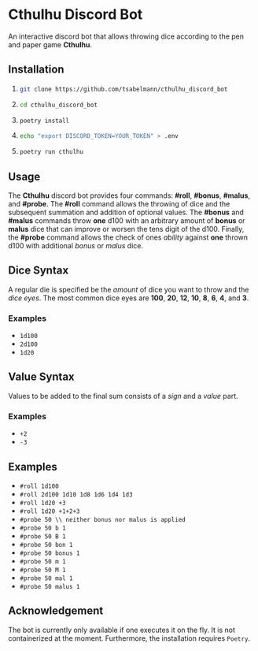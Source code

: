 # Cthulhu Discord Bot
An interactive discord bot that allows throwing dice according to the pen and paper game **Cthulhu**.

## Installation

1. ```bash
   git clone https://github.com/tsabelmann/cthulhu_discord_bot
   ```
2. ```bash
   cd cthulhu_discord_bot
   ```
3. ```bash
   poetry install
   ```
4. ```bash
   echo "export DISCORD_TOKEN=YOUR_TOKEN" > .env
   ```
5. ```bash
   poetry run cthulhu
   ```

## Usage
The **Cthulhu** discord bot provides four commands: **#roll**, **#bonus**, **#malus**, and **#probe**. The **#roll** command allows the throwing of dice and the subsequent summation and addition of optional values. The **#bonus** and **#malus** commands throw **one** d100 with an arbitrary amount of **bonus** or **malus** dice that can improve or worsen the tens digit of the d100. Finally, the **#probe** command allows the check of ones *ability* against **one** thrown d100 with additional *bonus* or *malus* dice.

## Dice Syntax

A regular die is specified be the *amount* of dice you want to throw and the *dice eyes*. The most common dice eyes are **100**, **20**, **12**, **10**, **8**, **6**, **4**, and **3**.

### Examples

- `1d100`
- `2d100`
- `1d20`

## Value Syntax

Values to be added to the final sum consists of a *sign* and a *value* part.

### Examples

- `+2`
- `-3`

## Examples

- `#roll 1d100`
- `#roll 2d100 1d10 1d8 1d6 1d4 1d3`
- `#roll 1d20 +3`
- `#roll 1d20 +1+2+3`
- `#probe 50 \\ neither bonus nor malus is applied`
- `#probe 50 b 1`
- `#probe 50 B 1`
- `#probe 50 bon 1`
- `#probe 50 bonus 1`
- `#probe 50 m 1`
- `#probe 50 M 1`
- `#probe 50 mal 1`
- `#probe 50 malus 1`

## Acknowledgement

The bot is currently only available if one executes it on the fly. It is not containerized at the moment. Furthermore, the installation requires `Poetry`.